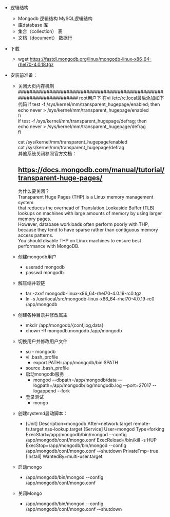 - 逻辑结构
  - Mongodb 逻辑结构                         MySQL逻辑结构
  - 库database                                 库
  - 集合（collection）                          表
  - 文档（document）                            数据行
  
- 下载
  - wget https://fastdl.mongodb.org/linux/mongodb-linux-x86_64-rhel70-4.0.18.tgz  
- 安装前准备：  
  - 关闭大页内存机制  
    ########################################################################
    root用户下
    在vi /etc/rc.local最后添加如下代码
    if test -f /sys/kernel/mm/transparent_hugepage/enabled; then  
    echo never > /sys/kernel/mm/transparent_hugepage/enabled  
    fi  
    if test -f /sys/kernel/mm/transparent_hugepage/defrag; then  
    echo never > /sys/kernel/mm/transparent_hugepage/defrag  
    fi  
              
    cat  /sys/kernel/mm/transparent_hugepage/enabled          
    cat /sys/kernel/mm/transparent_hugepage/defrag    
    其他系统关闭参照官方文档：     

    https://docs.mongodb.com/manual/tutorial/transparent-huge-pages/  
    ---------------
    为什么要关闭？  
    Transparent Huge Pages (THP) is a Linux memory management system   
    that reduces the overhead of Translation Lookaside Buffer (TLB)   
    lookups on machines with large amounts of memory by using larger memory pages.  
    However, database workloads often perform poorly with THP,   
    because they tend to have sparse rather than contiguous memory access patterns.   
    You should disable THP on Linux machines to ensure best performance with MongoDB.  
  - 创建mongodb用户
    - useradd mongodb
    - passwd mongodb
  - 解压缩并软链
    - tar -zxvf mongodb-linux-x86_64-rhel70-4.0.19-rc0.tgz
    - ln -s /usr/local/src/mongodb-linux-x86_64-rhel70-4.0.19-rc0 /app/mongodb
  - 创建各种目录并修改属主
    - mkdir /app/mongodb/{conf,log,data}
    - chown -R mongodb.mongodb /app/mongodb
  - 切换用户并修改用户文件
    - su - mongodb
    - vi .bash_profile
      - export PATH=/app/mongodb/bin:$PATH
    - source .bash_profile
    - 启动mongodb服务
      - mongod --dbpath=/app/mongodb/data --logpath=/app/mongodb/log/mongodb.log --port=27017 --logappend --fork
    - 登录测试
      - mongo
  - 创建systemd启动脚本：
    - [Unit]
      Description=mongodb 
      After=network.target remote-fs.target nss-lookup.target
      [Service]
      User=mongod
      Type=forking
      ExecStart=/app/mongodb/bin/mongod --config /app/mongodb/conf/mongo.conf
      ExecReload=/bin/kill -s HUP 
      ExecStop=/app/mongodb/bin/mongod --config /app/mongodb/conf/mongo.conf --shutdown
      PrivateTmp=true  
      [Install]
      WantedBy=multi-user.target
  - 启动mongo
    - /app/mongodb/bin/mongod --config /app/mongodb/conf/mongo.conf
  - 关闭Mongo
    - /app/mongodb/bin/mongod --config /app/mongodb/conf/mongo.conf --shutdown
  
        
